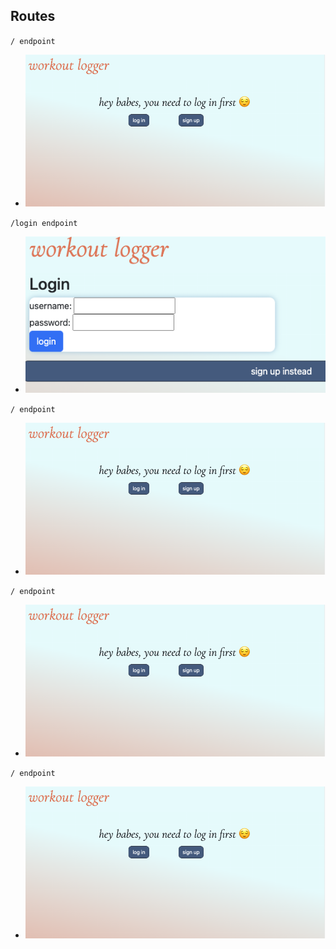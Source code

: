 ## Routes

`/ endpoint`

- ![workout logger home page, log in or sign up](public/assets/slash.png)

`/login endpoint`

- ![workout logger home page, log in or sign up](public/assets/login.png)

`/ endpoint`

- ![workout logger home page, log in or sign up](public/assets/slash.png)

`/ endpoint`

- ![workout logger home page, log in or sign up](public/assets/slash.png)

`/ endpoint`

- ![workout logger home page, log in or sign up](public/assets/slash.png)
